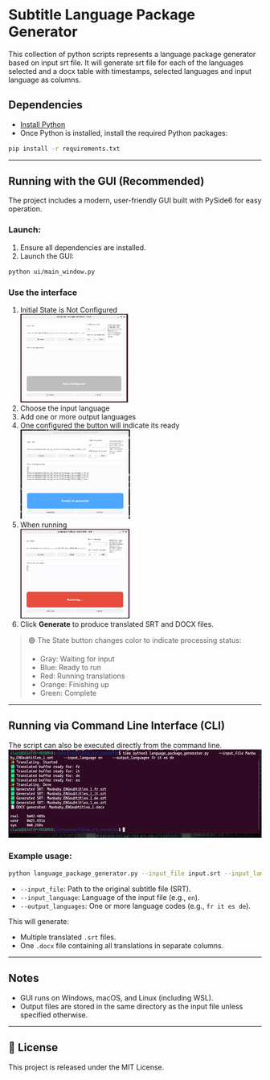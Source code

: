 # Subtitle Language Package Generator

This collection of python scripts represents a language package generator based on input srt file. It will generate srt file for each of the languages selected and a docx table with timestamps, selected languages and input language as columns.

## Dependencies

- [Install Python](https://www.python.org/downloads/)
- Once Python is installed, install the required Python packages:

```bash
pip install -r requirements.txt
```

* * *

## Running with the GUI (Recommended)

The project includes a modern, user-friendly GUI built with PySide6 for easy operation.

### Launch:

1.  Ensure all dependencies are installed.
2.  Launch the GUI:

```bash
python ui/main_window.py
```

### Use the interface

1.  Initial State is Not Configured   
    <img src="_resources/3128b568be9778b6caebdba6b93ba434.png" alt="3128b568be9778b6caebdba6b93ba434.png" width="214" height="176" class="jop-noMdConv">
2.  Choose the input language
3.  Add one or more output languages
4.  One configured the button will indicate its ready  
    <img src="_resources/0f98a29d7d2854002719d3e18802ce5f.png" alt="0f98a29d7d2854002719d3e18802ce5f.png" width="218" height="178" class="jop-noMdConv">
5.  When running   
    <img src="_resources/ced686dcf9f9bfd9675515c97329ab22.png" alt="ced686dcf9f9bfd9675515c97329ab22.png" width="217" height="178" class="jop-noMdConv">
6.  Click **Generate** to produce translated SRT and DOCX files.

> 🟢 The State button changes color to indicate processing status:
> 
> - Gray: Waiting for input
> - Blue: Ready to run
> - Red: Running translations
> - Orange: Finishing up
> - Green: Complete

* * *

## Running via Command Line Interface (CLI)

The script can also be executed directly from the command line.  
<img src="_resources/8622750093cb03eb46eb5f876a1af170.png" alt="8622750093cb03eb46eb5f876a1af170.png" width="553" height="176" class="jop-noMdConv">

### Example usage:

```bash
python language_package_generator.py --input_file input.srt --input_language en --output_languages fr it es de
```

- `--input_file`: Path to the original subtitle file (SRT).
- `--input_language`: Language of the input file (e.g., `en`).
- `--output_languages`: One or more language codes (e.g., `fr it es de`).

This will generate:

- Multiple translated `.srt` files.
- One `.docx` file containing all translations in separate columns.

* * *

## Notes

- GUI runs on Windows, macOS, and Linux (including WSL).
- Output files are stored in the same directory as the input file unless specified otherwise.

* * *

## 📄 License

This project is released under the MIT License.
